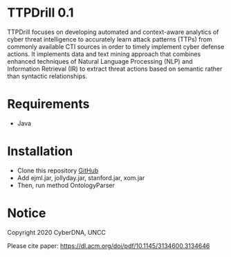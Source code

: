 # TTPDrill 0.1
TTPDrill focuses on developing automated and context-aware analytics of cyber threat intelligence to accurately learn attack patterns (TTPs) from commonly available CTI sources in order to timely implement cyber defense actions. It implements data and text mining approach that combines enhanced techniques of Natural Language Processing (NLP) and Information Retrieval (IR) to extract threat actions based on semantic rather than syntactic relationships. 

# Requirements
* Java

# Installation

* Clone this repository
  [GitHub](https://github.com/mpurba1/TTPDrill-0.1.git)  
* Add ejml.jar, jollyday.jar, stanford.jar, xom.jar
* Then, run method OntologyParser

# Notice
Copyright 2020 CyberDNA, UNCC

Please cite paper: https://dl.acm.org/doi/pdf/10.1145/3134600.3134646
